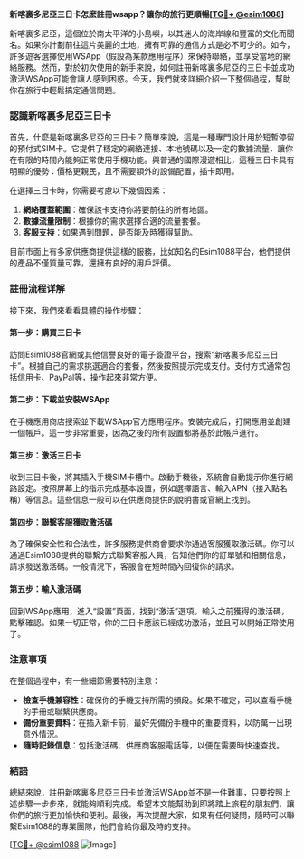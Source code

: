 **新喀裏多尼亞三日卡怎麽註冊wsapp？讓你的旅行更順暢[[TG💪+ @esim1088](https://t.me/s/esim1088)]**

新喀裏多尼亞，這個位於南太平洋的小島嶼，以其迷人的海岸線和豐富的文化而聞名。如果你計劃前往這片美麗的土地，擁有可靠的通信方式是必不可少的。如今，許多遊客選擇使用WSApp（假設為某款應用程序）來保持聯絡，並享受當地的網絡服務。然而，對於初次使用的新手來說，如何註冊新喀裏多尼亞的三日卡並成功激活WSApp可能會讓人感到困惑。今天，我們就來詳細介紹一下整個過程，幫助你在旅行中輕鬆搞定通信問題。

### 認識新喀裏多尼亞三日卡

首先，什麼是新喀裏多尼亞的三日卡？簡單來說，這是一種專門設計用於短暫停留的預付式SIM卡。它提供了穩定的網絡連接、本地號碼以及一定的數據流量，讓你在有限的時間內能夠正常使用手機功能。與普通的國際漫遊相比，這種三日卡具有明顯的優勢：價格更親民，且不需要額外的設備配置，插卡即用。

在選擇三日卡時，你需要考慮以下幾個因素：
1. **網絡覆蓋範圍**：確保該卡支持你將要前往的所有地區。
2. **數據流量限制**：根據你的需求選擇合適的流量套餐。
3. **客服支持**：如果遇到問題，是否能及時獲得幫助。

目前市面上有多家供應商提供這樣的服務，比如知名的Esim1088平台，他們提供的產品不僅質量可靠，還擁有良好的用戶評價。

### 註冊流程详解

接下來，我們來看看具體的操作步驟：

#### 第一步：購買三日卡
訪問Esim1088官網或其他信譽良好的電子簽證平台，搜索“新喀裏多尼亞三日卡”。根據自己的需求挑選適合的套餐，然後按照提示完成支付。支付方式通常包括信用卡、PayPal等，操作起來非常方便。

#### 第二步：下載並安裝WSApp
在手機應用商店搜索並下載WSApp官方應用程序。安裝完成后，打開應用並創建一個帳戶。這一步非常重要，因為之後的所有設置都將基於此帳戶進行。

#### 第三步：激活三日卡
收到三日卡後，將其插入手機SIM卡槽中。啟動手機後，系統會自動提示你進行網路設定。按照屏幕上的指示完成基本設置，例如選擇語言、輸入APN（接入點名稱）等信息。這些信息一般可以在供應商提供的說明書或官網上找到。

#### 第四步：聯繫客服獲取激活碼
為了確保安全性和合法性，許多服務提供商會要求你通過客服獲取激活碼。你可以通過Esim1088提供的聯繫方式聯繫客服人員，告知他們你的訂單號和相關信息，請求發送激活碼。一般情況下，客服會在短時間內回復你的請求。

#### 第五步：輸入激活碼
回到WSApp應用，進入“設置”頁面，找到“激活”選項。輸入之前獲得的激活碼，點擊確認。如果一切正常，你的三日卡應該已經成功激活，並且可以開始正常使用了。

### 注意事項

在整個過程中，有一些細節需要特別注意：
- **檢查手機兼容性**：確保你的手機支持所需的頻段。如果不確定，可以查看手機的手冊或聯繫供應商。
- **備份重要資料**：在插入新卡前，最好先備份手機中的重要資料，以防萬一出現意外情況。
- **隨時記錄信息**：包括激活碼、供應商客服電話等，以便在需要時快速查找。

### 結語

總結來說，註冊新喀裏多尼亞三日卡並激活WSApp並不是一件難事，只要按照上述步驟一步步來，就能夠順利完成。希望本文能幫助到即將踏上旅程的朋友們，讓你們的旅行更加愉快和便利。最後，再次提醒大家，如果有任何疑問，隨時可以聯繫Esim1088的專業團隊，他們會給你最及時的支持。

[[TG💪+ @esim1088](https://t.me/s/esim1088) ![Image](https://i.postimg.cc/4NQfJmqS/Snipaste-2025-05-13-00-14-12.png)]
